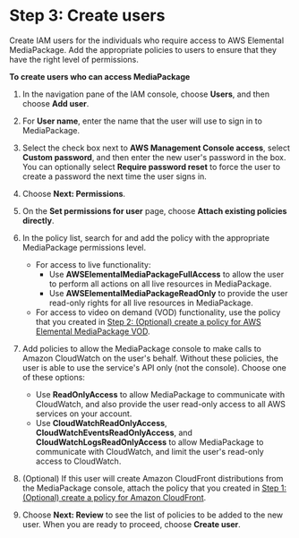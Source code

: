 # Step 3: Create users<a name="setting-up-create-user"></a>

Create IAM users for the individuals who require access to AWS Elemental MediaPackage\. Add the appropriate policies to users to ensure that they have the right level of permissions\.

**To create users who can access MediaPackage**

1. In the navigation pane of the IAM console, choose **Users**, and then choose **Add user**\.

1. For **User name**, enter the name that the user will use to sign in to MediaPackage\.

1. Select the check box next to **AWS Management Console access**, select **Custom password**, and then enter the new user's password in the box\. You can optionally select **Require password reset** to force the user to create a password the next time the user signs in\.

1. Choose **Next: Permissions**\.

1. On the **Set permissions for user** page, choose **Attach existing policies directly**\.

1. In the policy list, search for and add the policy with the appropriate MediaPackage permissions level\.
   + For access to live functionality:
     + Use **AWSElementalMediaPackageFullAccess** to allow the user to perform all actions on all live resources in MediaPackage\.
     + Use **AWSElementalMediaPackageReadOnly** to provide the user read\-only rights for all live resources in MediaPackage\.
   + For access to video on demand \(VOD\) functionality, use the policy that you created in [Step 2: \(Optional\) create a policy for AWS Elemental MediaPackage VOD](setting-up-create-non-admin-iam-vod.md)\.

1. Add policies to allow the MediaPackage console to make calls to Amazon CloudWatch on the user's behalf\. Without these policies, the user is able to use the service's API only \(not the console\)\. Choose one of these options:
   + Use **ReadOnlyAccess** to allow MediaPackage to communicate with CloudWatch, and also provide the user read\-only access to all AWS services on your account\.
   + Use **CloudWatchReadOnlyAccess**, **CloudWatchEventsReadOnlyAccess**, and **CloudWatchLogsReadOnlyAccess** to allow MediaPackage to communicate with CloudWatch, and limit the user's read\-only access to CloudWatch\.

1. \(Optional\) If this user will create Amazon CloudFront distributions from the MediaPackage console, attach the policy that you created in [Step 1: \(Optional\) create a policy for Amazon CloudFront](setting-up-create-non-admin-iam-cf.md)\.

1. Choose **Next: Review** to see the list of policies to be added to the new user\. When you are ready to proceed, choose **Create user**\.